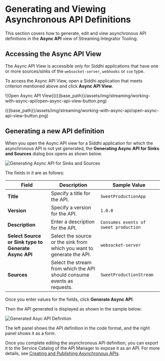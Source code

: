 # Generating and Viewing Asynchronous API Definitions

This section covers how to generate, edit and view asynchronous API definitions in the **Async API** view of Streaming Integrator Tooling.

## Accessing the Async API View

The Async API View is accessible only for Siddhi applications that have one or more sources/sinks of the `websocket-server`, `webhooks` or `sse` type.

To access the Async API View, open a Siddhi application that meets criterion mentioned above and click **Async API View**.

![Open Async API View](({{base_path}}/assets/img/streaming/working-with-async-api/open-async-api-view-button.png)


({{base_path}}/assets/img/streaming/working-with-async-api/open-async-api-view-button.png)


## Generating a new API definition

When you open the Async API view for a Siddhi application for which the asynchronous API is not yet generated, the **Generating Async API for Sinks and Sources** dialog box opens as shown below.

![Generating Async API for Sinks and Sources]({{base_path}}/assets/img/streaming/working-with-async-api/async-api-form.png)

The fields in it are as follows:

| **Field**             | **Description**                                                                         | **Sample Value**     |
|-----------------------|-----------------------------------------------------------------------------------------|----------------------|
| **Title**             | Specify a title for the API.                                                            | `SweetProductionApp` |
| **Version**           | Specify a version for the API.                                                          | `1.0.0`              |
| **Description**       | Enter a description for the API.                                                        | `Consumes events of sweet production` |
| **Select Source or Sink type to Generate Async API**| Select the source or the sink from which you want to generate the API. | `websocket-server` |
| **Sources**           | Select the stream from which the API should consume events as requests. | `SweetProductionStream` |

Once you enter values for the fields, click **Generate Async API**.

Then the API generated is displayed as shown in the sample below:

![Generated Asyc API Definition]({{base_path}}/assets/img/streaming/working-with-async-api/generated-async-api.png)

The left panel shows the API definition in the code format, and the right panel shows it as a form.

Once you complete editing the asynchronous API definition, you can export it to the Service Catalog of the API Manager to expose it as an API. For more details, see [Creating and Publishing Asynchronous APIs]({{base_path}}/use-cases/streaming-usecase/exposing-stream-as-managed-api-in-service-catalogue).


